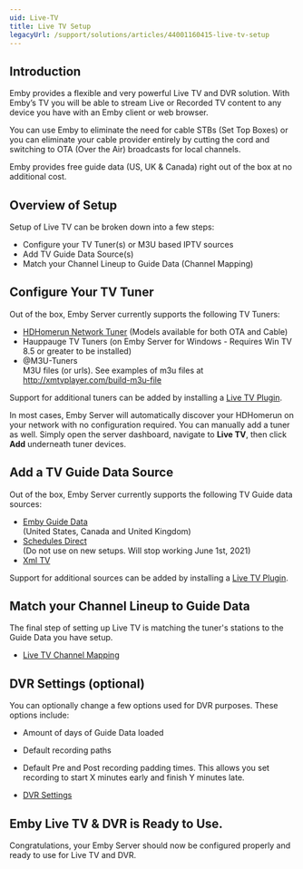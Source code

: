 ```yaml
---
uid: Live-TV
title: Live TV Setup
legacyUrl: /support/solutions/articles/44001160415-live-tv-setup
---
```


## Introduction

Emby provides a flexible and very powerful Live TV and DVR solution.  With Emby’s TV you will be able to stream Live or Recorded TV content to any device you have with an Emby client or web browser.

You can use Emby to eliminate the need for cable STBs (Set Top Boxes) or you can eliminate your cable provider entirely by cutting the cord and switching to OTA (Over the Air) broadcasts for local channels.

Emby provides free guide data (US, UK & Canada) right out of the box at no additional cost.

## Overview of Setup

Setup of Live TV can be broken down into a few steps:
* Configure your TV Tuner(s) or M3U based IPTV sources
* Add TV Guide Data Source(s)
* Match your Channel Lineup to Guide Data (Channel Mapping)

## Configure Your TV Tuner

Out of the box, Emby Server currently supports the following TV Tuners:

- [HDHomerun Network Tuner](HDHomeRun-Setup.md) (Models available for both OTA and Cable)
- Hauppauge TV Tuners (on Emby Server for Windows - Requires Win TV 8.5 or greater to be installed)
- @M3U-Tuners  
M3U files (or urls). See examples of m3u files at http://xmtvplayer.com/build-m3u-file

Support for additional tuners can be added by installing a [Live TV Plugin](Live-TV-Plugins).

In most cases, Emby Server will automatically discover your HDHomerun on your network with no configuration required. You can manually add a tuner as well.  Simply open the server dashboard, navigate to **Live TV**, then click **Add** underneath tuner devices.

## Add a TV Guide Data Source

Out of the box, Emby Server currently supports the following TV Guide data sources:

* [Emby Guide Data](Emby-Guide-Data)  
  (United States, Canada and United Kingdom)
* [Schedules Direct](Schedules-Direct)  
  (Do not use on new setups. Will stop working June 1st, 2021)
* [Xml TV](Xml-Tv)

Support for additional sources can be added by installing a [Live TV Plugin](Live-TV-Plugins).

## Match your Channel Lineup to Guide Data
The final step of setting up Live TV is matching the tuner's stations to the Guide Data you have setup.

* [Live TV Channel Mapping](Live-TV-Channel-Mapping)

## DVR Settings (optional)

You can optionally change a few options used for DVR purposes.  These options include:
* Amount of days of Guide Data loaded
* Default recording paths
* Default Pre and Post recording padding times.  This allows you set recording to start X minutes early and finish Y minutes late.

* [DVR Settings](DVR-Settings)

## Emby Live TV & DVR is Ready to Use.
Congratulations, your Emby Server should now be configured properly and ready to use for Live TV and DVR.